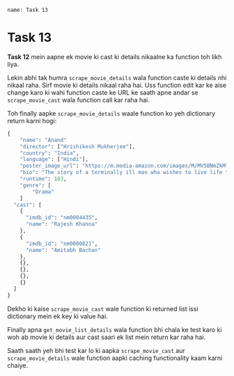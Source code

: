```ngMeta
name: Task 13

```

# Task 13

**Task 12** mein aapne ek movie ki cast ki details nikaalne ka function toh likh liya.

Lekin abhi tak humra `scrape_movie_details` wala function caste ki details nhi nikaal raha. Sirf movie ki details nikaal raha hai. Uss function edit kar ke aise change karo ki wahi function caste ke URL ke saath apne andar se `scrape_movie_cast` wala function call kar raha hai.

Toh finally aapke `scrape_movie_details` waale function ko yeh dictionary return karni hogi:

```python
{
	"name": "Anand"
	"director": ["Hrishikesh Mukherjee"],
	"country": "India",
	"language": ["Hindi"],
	"poster_image_url": "https://m.media-amazon.com/images/M/MV5BNmZkMTMzNmEtMWU5NC00MjEzLWE5MzktYzRlMmQyMzk0YmM1XkEyXkFqcGdeQXVyNTA4NzY1MzY@._V1_UX182_CR0,0,182,268_AL__QL50.jpg",
	"bio": "The story of a terminally ill man who wishes to live life to the full before the inevitable occurs, as told by his best friend.",
	"runtime": 183,
	"genre": [
		"Drama"
	]
  "cast": [
    {
      "imdb_id": "nm0004435",
      "name": "Rajesh Khanna"
    },
    {
      "imdb_id": "nm0000821",
      "name": "Amitabh Bachan"
    },
    {},
    {},
    {},
    {}
  ]
}
```

Dekho ki kaise `scrape_movie_cast` wale function ki returned list issi dictionary mein ek key ki value hai.

Finally apna `get_movie_list_details` wala function bhi chala ke test karo ki woh ab movie ki details aur cast saari ek list mein return kar raha hai.

Saath saath yeh bhi test kar lo ki aapka `scrape_movie_cast` aur `scrape_movie_details` wale function aapki caching functionality kaam karni chaiye.
